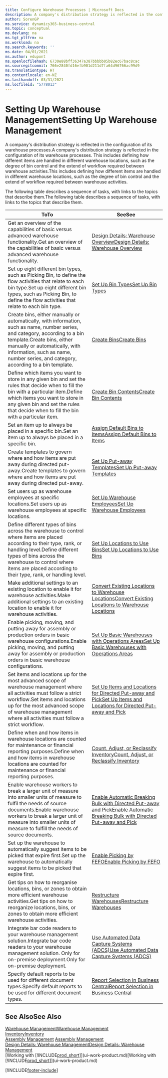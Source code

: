 ```yaml
---
title: Configure Warehouse Processes | Microsoft Docs
description: A company's distribution strategy is reflected in the configuration of its warehouse processes. This includes defining how different items are handled in different warehouse locations, such as the degree of bin control and the extend of workflow required between warehouse activities.
author: SorenGP
ms.service: dynamics365-business-central
ms.topic: conceptual
ms.devlang: na
ms.tgt_pltfrm: na
ms.workload: na
ms.search.keywords: ''
ms.date: 04/01/2021
ms.author: edupont
ms.openlocfilehash: 6730e88bff36347a387bbbbb05b82ec67bac8cac
ms.sourcegitcommit: 766e2840fd16efb901d211d7fa64d96766ac99d9
ms.translationtype: HT
ms.contentlocale: en-NZ
ms.lasthandoff: 03/31/2021
ms.locfileid: "5778013"
---
```

# <a name="setting-up-warehouse-management"></a><span data-ttu-id="acb48-104">Setting Up Warehouse Management</span><span class="sxs-lookup"><span data-stu-id="acb48-104">Setting Up Warehouse Management</span></span>
<span data-ttu-id="acb48-105">A company's distribution strategy is reflected in the configuration of its warehouse processes.</span><span class="sxs-lookup"><span data-stu-id="acb48-105">A company's distribution strategy is reflected in the configuration of its warehouse processes.</span></span> <span data-ttu-id="acb48-106">This includes defining how different items are handled in different warehouse locations, such as the degree of bin control and the extend of workflow required between warehouse activities.</span><span class="sxs-lookup"><span data-stu-id="acb48-106">This includes defining how different items are handled in different warehouse locations, such as the degree of bin control and the extend of workflow required between warehouse activities.</span></span>  

 <span data-ttu-id="acb48-107">The following table describes a sequence of tasks, with links to the topics that describe them.</span><span class="sxs-lookup"><span data-stu-id="acb48-107">The following table describes a sequence of tasks, with links to the topics that describe them.</span></span>   

|<span data-ttu-id="acb48-108">**To**</span><span class="sxs-lookup"><span data-stu-id="acb48-108">**To**</span></span>|<span data-ttu-id="acb48-109">**See**</span><span class="sxs-lookup"><span data-stu-id="acb48-109">**See**</span></span>|  
|------------|-------------|  
|<span data-ttu-id="acb48-110">Get an overview of the capabilities of basic versus advanced warehouse functionality.</span><span class="sxs-lookup"><span data-stu-id="acb48-110">Get an overview of the capabilities of basic versus advanced warehouse functionality.</span></span>|[<span data-ttu-id="acb48-111">Design Details: Warehouse Overview</span><span class="sxs-lookup"><span data-stu-id="acb48-111">Design Details: Warehouse Overview</span></span>](design-details-warehouse-overview.md)|  
|<span data-ttu-id="acb48-112">Set up eight different bin types, such as Picking Bin, to define the flow activities that relate to each bin type.</span><span class="sxs-lookup"><span data-stu-id="acb48-112">Set up eight different bin types, such as Picking Bin, to define the flow activities that relate to each bin type.</span></span>|[<span data-ttu-id="acb48-113">Set Up Bin Types</span><span class="sxs-lookup"><span data-stu-id="acb48-113">Set Up Bin Types</span></span>](warehouse-how-to-set-up-bin-types.md)|  
|<span data-ttu-id="acb48-114">Create bins, either manually or automatically, with information, such as name, number series, and category, according to a bin template.</span><span class="sxs-lookup"><span data-stu-id="acb48-114">Create bins, either manually or automatically, with information, such as name, number series, and category, according to a bin template.</span></span>|[<span data-ttu-id="acb48-115">Create Bins</span><span class="sxs-lookup"><span data-stu-id="acb48-115">Create Bins</span></span>](warehouse-how-to-create-individual-bins.md)|  
|<span data-ttu-id="acb48-116">Define which items you want to store in any given bin and set the rules that decide when to fill the bin with a particular item.</span><span class="sxs-lookup"><span data-stu-id="acb48-116">Define which items you want to store in any given bin and set the rules that decide when to fill the bin with a particular item.</span></span>|[<span data-ttu-id="acb48-117">Create Bin Contents</span><span class="sxs-lookup"><span data-stu-id="acb48-117">Create Bin Contents</span></span>](warehouse-how-to-set-up-bin-contents.md)|  
|<span data-ttu-id="acb48-118">Set an item up to always be placed in a specific bin.</span><span class="sxs-lookup"><span data-stu-id="acb48-118">Set an item up to always be placed in a specific bin.</span></span>|[<span data-ttu-id="acb48-119">Assign Default Bins to Items</span><span class="sxs-lookup"><span data-stu-id="acb48-119">Assign Default Bins to Items</span></span>](warehouse-how-to-assign-default-bins-to-items.md)|
|<span data-ttu-id="acb48-120">Create templates to govern where and how items are put away during directed put-away.</span><span class="sxs-lookup"><span data-stu-id="acb48-120">Create templates to govern where and how items are put away during directed put-away.</span></span>|[<span data-ttu-id="acb48-121">Set Up Put-away Templates</span><span class="sxs-lookup"><span data-stu-id="acb48-121">Set Up Put-away Templates</span></span>](warehouse-how-to-set-up-put-away-templates.md)|
|<span data-ttu-id="acb48-122">Set users up as warehouse employees at specific locations.</span><span class="sxs-lookup"><span data-stu-id="acb48-122">Set users up as warehouse employees at specific locations.</span></span>|[<span data-ttu-id="acb48-123">Set Up Warehouse Employees</span><span class="sxs-lookup"><span data-stu-id="acb48-123">Set Up Warehouse Employees</span></span>](warehouse-how-to-set-up-warehouse-employees.md)|
|<span data-ttu-id="acb48-124">Define different types of bins across the warehouse to control where items are placed according to their type, rank, or handling level.</span><span class="sxs-lookup"><span data-stu-id="acb48-124">Define different types of bins across the warehouse to control where items are placed according to their type, rank, or handling level.</span></span>|[<span data-ttu-id="acb48-125">Set Up Locations to Use Bins</span><span class="sxs-lookup"><span data-stu-id="acb48-125">Set Up Locations to Use Bins</span></span>](warehouse-how-to-set-up-locations-to-use-bins.md)|
|<span data-ttu-id="acb48-126">Make additional settings to an existing location to enable it for warehouse activities.</span><span class="sxs-lookup"><span data-stu-id="acb48-126">Make additional settings to an existing location to enable it for warehouse activities.</span></span>|[<span data-ttu-id="acb48-127">Convert Existing Locations to Warehouse Locations</span><span class="sxs-lookup"><span data-stu-id="acb48-127">Convert Existing Locations to Warehouse Locations</span></span>](warehouse-how-to-convert-existing-locations-to-warehouse-locations.md)|
|<span data-ttu-id="acb48-128">Enable picking, moving, and putting away for assembly or production orders in basic warehouse configurations.</span><span class="sxs-lookup"><span data-stu-id="acb48-128">Enable picking, moving, and putting away for assembly or production orders in basic warehouse configurations.</span></span>|[<span data-ttu-id="acb48-129">Set Up Basic Warehouses with Operations Areas</span><span class="sxs-lookup"><span data-stu-id="acb48-129">Set Up Basic Warehouses with Operations Areas</span></span>](warehouse-how-to-set-up-basic-warehouses-with-operations-areas.md)|  
|<span data-ttu-id="acb48-130">Set items and locations up for the most advanced scope of warehouse management where all activities must follow a strict workflow.</span><span class="sxs-lookup"><span data-stu-id="acb48-130">Set items and locations up for the most advanced scope of warehouse management where all activities must follow a strict workflow.</span></span>|[<span data-ttu-id="acb48-131">Set Up Items and Locations for Directed Put-away and Pick</span><span class="sxs-lookup"><span data-stu-id="acb48-131">Set Up Items and Locations for Directed Put-away and Pick</span></span>](warehouse-how-to-set-up-items-for-directed-put-away-and-pick.md)|  
|<span data-ttu-id="acb48-132">Define when and how items in warehouse locations are counted for maintenance or financial reporting purposes.</span><span class="sxs-lookup"><span data-stu-id="acb48-132">Define when and how items in warehouse locations are counted for maintenance or financial reporting purposes.</span></span>|[<span data-ttu-id="acb48-133">Count, Adjust, or Reclassify Inventory</span><span class="sxs-lookup"><span data-stu-id="acb48-133">Count, Adjust, or Reclassify Inventory</span></span>](inventory-how-count-adjust-reclassify.md)|
|<span data-ttu-id="acb48-134">Enable warehouse workers to break a larger unit of measure into smaller units of measure to fulfil the needs of source documents.</span><span class="sxs-lookup"><span data-stu-id="acb48-134">Enable warehouse workers to break a larger unit of measure into smaller units of measure to fulfill the needs of source documents.</span></span>|[<span data-ttu-id="acb48-135">Enable Automatic Breaking Bulk with Directed Put-away and Pick</span><span class="sxs-lookup"><span data-stu-id="acb48-135">Enable Automatic Breaking Bulk with Directed Put-away and Pick</span></span>](warehouse-enable-automatic-breaking-bulk-with-directed-put-away-and-pick.md)|  
|<span data-ttu-id="acb48-136">Set up the warehouse to automatically suggest items to be picked that expire first.</span><span class="sxs-lookup"><span data-stu-id="acb48-136">Set up the warehouse to automatically suggest items to be picked that expire first.</span></span>|[<span data-ttu-id="acb48-137">Enable Picking by FEFO</span><span class="sxs-lookup"><span data-stu-id="acb48-137">Enable Picking by FEFO</span></span>](warehouse-picking-by-fefo.md)|
|<span data-ttu-id="acb48-138">Get tips on how to reorganise locations, bins, or zones to obtain more efficient warehouse activities.</span><span class="sxs-lookup"><span data-stu-id="acb48-138">Get tips on how to reorganize locations, bins, or zones to obtain more efficient warehouse activities.</span></span>|[<span data-ttu-id="acb48-139">Restructure Warehouses</span><span class="sxs-lookup"><span data-stu-id="acb48-139">Restructure Warehouses</span></span>](warehouse-how-to-restructure-warehouses.md)|
|<span data-ttu-id="acb48-140">Integrate bar code readers to your warehouse management solution.</span><span class="sxs-lookup"><span data-stu-id="acb48-140">Integrate bar code readers to your warehouse management solution.</span></span> <span data-ttu-id="acb48-141">Only for on-premise deployment.</span><span class="sxs-lookup"><span data-stu-id="acb48-141">Only for on-premise deployment.</span></span>|[<span data-ttu-id="acb48-142">Use Automated Data Capture Systems (ADCS)</span><span class="sxs-lookup"><span data-stu-id="acb48-142">Use Automated Data Capture Systems (ADCS)</span></span>](warehouse-use-automated-data-capture-systems-adcs.md)|
|<span data-ttu-id="acb48-143">Specify default reports to be used for different document types.</span><span class="sxs-lookup"><span data-stu-id="acb48-143">Specify default reports to be used for different document types.</span></span>|[<span data-ttu-id="acb48-144">Report Selection in Business Central</span><span class="sxs-lookup"><span data-stu-id="acb48-144">Report Selection in Business Central</span></span>](across-report-selections.md)|

## <a name="see-also"></a><span data-ttu-id="acb48-145">See Also</span><span class="sxs-lookup"><span data-stu-id="acb48-145">See Also</span></span>  
[<span data-ttu-id="acb48-146">Warehouse Management</span><span class="sxs-lookup"><span data-stu-id="acb48-146">Warehouse Management</span></span>](warehouse-manage-warehouse.md)  
[<span data-ttu-id="acb48-147">Inventory</span><span class="sxs-lookup"><span data-stu-id="acb48-147">Inventory</span></span>](inventory-manage-inventory.md)  
<span data-ttu-id="acb48-148">[Assembly Management](assembly-assemble-items.md)  </span><span class="sxs-lookup"><span data-stu-id="acb48-148">[Assembly Management](assembly-assemble-items.md)  </span></span>  
[<span data-ttu-id="acb48-149">Design Details: Warehouse Management</span><span class="sxs-lookup"><span data-stu-id="acb48-149">Design Details: Warehouse Management</span></span>](design-details-warehouse-management.md)  
<span data-ttu-id="acb48-150">[Working with [!INCLUDE[prod_short](includes/prod_short.md)]](ui-work-product.md)</span><span class="sxs-lookup"><span data-stu-id="acb48-150">[Working with [!INCLUDE[prod_short](includes/prod_short.md)]](ui-work-product.md)</span></span>


[!INCLUDE[footer-include](includes/footer-banner.md)]